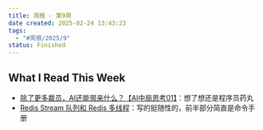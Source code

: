 ```yaml
---
title: 周报 - 第9周
date created: 2025-02-24 13:43:23
tags:
  - "#周报/2025/9"
status: Finished
---
```


## What I Read This Week

- [除了更多裁员，AI还能带来什么？【AI中局思考01】](../Readings/除了更多裁员，AI还能带来什么？【AI中局思考01】.md)：想了想还是程序员药丸
- [Redis Stream 队列和 Redis 多线程](../Readings/Redis%20Stream%20队列和%20Redis%20多线程.md)：写的挺随性的，前半部分简直是命令手册
